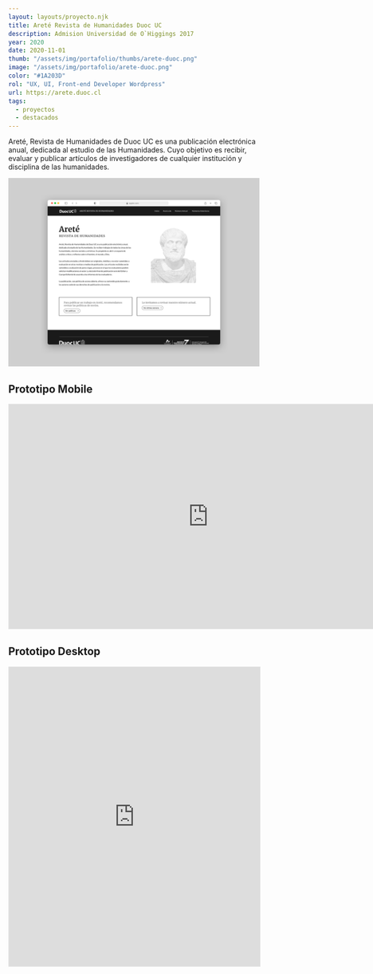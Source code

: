 ```yaml
---
layout: layouts/proyecto.njk
title: Areté Revista de Humanidades Duoc UC
description: Admision Universidad de O`Higgings 2017
year: 2020
date: 2020-11-01
thumb: "/assets/img/portafolio/thumbs/arete-duoc.png"
image: "/assets/img/portafolio/arete-duoc.png"
color: "#1A203D"
rol: "UX, UI, Front-end Developer Wordpress"
url: https://arete.duoc.cl
tags:
  - proyectos
  - destacados
---
```


Areté, Revista de Humanidades de Duoc UC es una publicación electrónica anual, dedicada al estudio de las Humanidades. Cuyo objetivo es recibir, evaluar y publicar artículos de investigadores de cualquier institución y disciplina de las humanidades.

<img src="/assets/img/portafolio/arete-duoc.png"> 

## Prototipo Mobile

<iframe style="border: 1px solid rgba(0, 0, 0, 0.1);" width="800" height="450" src="https://www.figma.com/embed?embed_host=share&url=https%3A%2F%2Fwww.figma.com%2Fproto%2Fd4KgG1qhpNh1yMDEDArvZo%2Fduoc_arete-v2%3Fnode-id%3D0%253A315%26viewport%3D196%252C162%252C0.24463291466236115%26scaling%3Dscale-down" allowfullscreen></iframe>

## Prototipo Desktop

<iframe style="border: 1px solid rgba(0, 0, 0, 0.1);" width="100%" height="600" src="https://www.figma.com/embed?embed_host=share&url=https%3A%2F%2Fwww.figma.com%2Fproto%2Fd4KgG1qhpNh1yMDEDArvZo%2Fduoc_arete-v2%3Fnode-id%3D0%253A2%26viewport%3D183%252C294%252C0.09746238589286804%26scaling%3Dmin-zoom" allowfullscreen></iframe>
